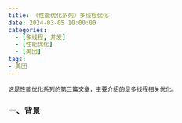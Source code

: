 ```yaml
---
title: 《性能优化系列》多线程优化
date: 2024-03-05 10:00:00
categories:
  - [多线程, 并发]
  - [性能优化]
  - [美团]
tags:
- 美团
---
```


    这是性能优化系列的第三篇文章，主要介绍的是多线程相关优化。

### 一、背景
<!-- more -->